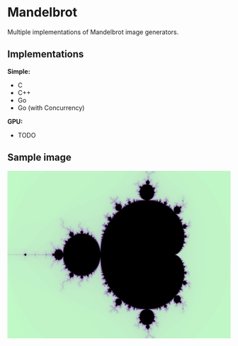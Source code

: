 # Mandelbrot
Multiple implementations of Mandelbrot image generators.

## Implementations

**Simple:**
- C
- C++
- Go
- Go (with Concurrency)

**GPU:**
- TODO

## Sample image
![Mandelbrot Set](https://github.com/NHollmann/Mandelbrot/blob/master/mandelbrot.png)
